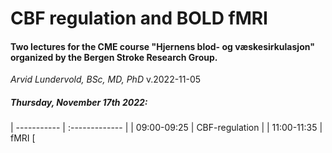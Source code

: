 # CBF regulation and BOLD fMRI

#### Two lectures for the CME course "Hjernens blod- og væskesirkulasjon" organized by the Bergen Stroke Research Group.<br>

_Arvid Lundervold, BSc, MD, PhD_  v.2022-11-05<br>



##### Thursday, November 17th 2022:
 | ----------- | :------------- |
 | 09:00-09:25 | CBF-regulation |
 | 11:00-11:35 | fMRI           [
